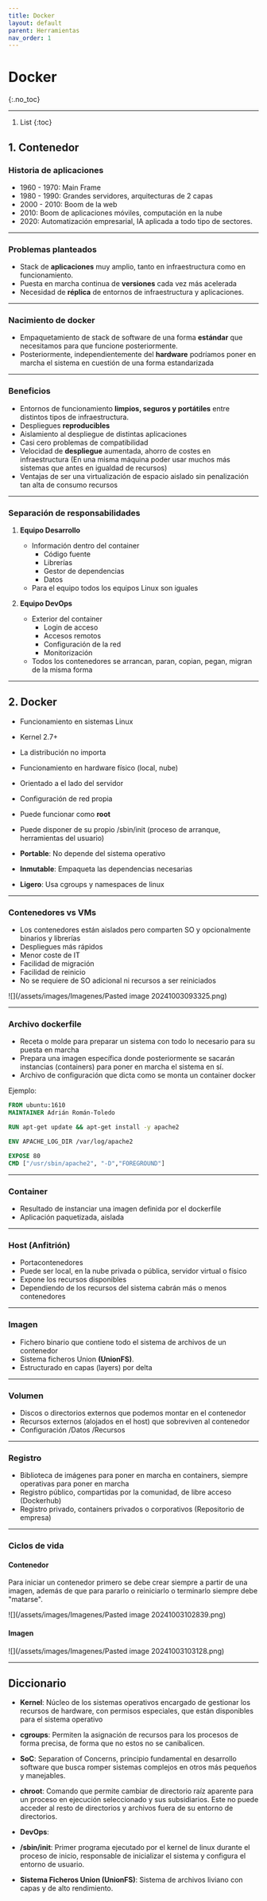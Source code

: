 ```yaml
---
title: Docker
layout: default
parent: Herramientas
nav_order: 1
---
```


# Docker
{:.no_toc}

---

1. List
{:toc}


## 1. Contenedor

### Historia de aplicaciones

- 1960 - 1970: Main Frame
- 1980 - 1990: Grandes servidores, arquitecturas de 2 capas
- 2000 - 2010: Boom de la web
- 2010: Boom de aplicaciones móviles, computación en la nube
- 2020: Automatización empresarial, IA aplicada a todo tipo de sectores. 

---
### Problemas planteados

- Stack de **aplicaciones** muy amplio, tanto en infraestructura como en funcionamiento.
- Puesta en marcha continua de **versiones** cada vez más acelerada
- Necesidad de **réplica** de entornos de infraestructura y aplicaciones.

---
### Nacimiento de docker

- Empaquetamiento de stack de software de una forma **estándar** que necesitamos para que funcione posteriormente.
- Posteriormente, independientemente del **hardware** podríamos poner en marcha el sistema en cuestión de una forma estandarizada

---
### Beneficios

- Entornos de funcionamiento **limpios, seguros y portátiles** entre distintos tipos de infraestructura.
- Despliegues **reproducibles** 
- Aislamiento al despliegue de distintas aplicaciones
- Casi cero problemas de compatibilidad
- Velocidad de **despliegue** aumentada, ahorro de costes en infraestructura (En una misma máquina poder usar muchos más sistemas que antes en igualdad de recursos)
- Ventajas de ser una virtualización de espacio aislado sin penalización tan alta de consumo recursos

---
### Separación de responsabilidades 

1. **Equipo Desarrollo**
	- Información dentro del container
		- Código fuente 
		- Librerías
		- Gestor de dependencias
		- Datos
	- Para el equipo todos los equipos Linux son iguales

2. **Equipo DevOps**
	- Exterior del container
		- Login de acceso
		- Accesos remotos
		- Configuración de la red
		- Monitorización
	- Todos los contenedores se arrancan, paran, copian, pegan, migran de la misma forma

---

## 2. Docker

- Funcionamiento en sistemas Linux
- Kernel 2.7+
- La distribución no importa
- Funcionamiento en hardware físico (local, nube)
- Orientado a el lado del servidor
- Configuración de red propia
- Puede funcionar como **root**
- Puede disponer de su propio /sbin/init (proceso de arranque, herramientas del usuario)

- **Portable**: No depende del sistema operativo
- **Inmutable**: Empaqueta las dependencias necesarias
- **Ligero**: Usa cgroups y namespaces de linux

---

### Contenedores vs VMs

- Los contenedores están aislados pero comparten SO y opcionalmente binarios y librerías
- Despliegues más rápidos
- Menor coste de IT
- Facilidad de migración
- Facilidad de reinicio
- No se requiere de SO adicional ni recursos a ser reiniciados

![](/assets/images/Imagenes/Pasted image 20241003093325.png)

---

### Archivo dockerfile

- Receta o molde para preparar un sistema con todo lo necesario para su puesta en marcha
- Prepara una imagen específica donde posteriormente se sacarán instancias (containers) para poner en marcha el sistema en sí.
- Archivo de configuración que dicta como se monta un container docker

Ejemplo:

```dockerfile
FROM ubuntu:1610
MAINTAINER Adrián Román-Toledo

RUN apt-get update && apt-get install -y apache2

ENV APACHE_LOG_DIR /var/log/apache2

EXPOSE 80
CMD ["/usr/sbin/apache2", "-D","FOREGROUND"]
```

---

### Container

- Resultado de instanciar una imagen definida por el dockerfile
- Aplicación paquetizada, aislada

---

### Host (Anfitrión)

- Portacontenedores
- Puede ser local, en la nube privada o pública, servidor virtual o físico
- Expone los recursos disponibles
- Dependiendo de los recursos del sistema cabrán más o menos contenedores

---

### Imagen

- Fichero binario que contiene todo el sistema de archivos de un contenedor
- Sistema ficheros Union **(UnionFS)**.
- Estructurado en capas (layers) por delta

---

### Volumen

- Discos o directorios externos que podemos montar en el contenedor
- Recursos externos (alojados en el host) que sobreviven al contenedor
- Configuración /Datos /Recursos

---

### Registro

- Biblioteca de imágenes para poner en marcha en containers, siempre operativas para poner en marcha
- Registro público, compartidas por la comunidad, de libre acceso (Dockerhub)
- Registro privado, containers privados o corporativos (Repositorio de empresa)

---

### Ciclos de vida

#### Contenedor

Para iniciar un contenedor primero se debe crear siempre a partir de una imagen, además de que para pararlo o reiniciarlo o terminarlo siempre debe "matarse". 

![](/assets/images/Imagenes/Pasted image 20241003102839.png)

#### Imagen

![](/assets/images/Imagenes/Pasted image 20241003103128.png)



---
## Diccionario

- **Kernel**: Núcleo de los sistemas operativos encargado de gestionar los recursos de hardware, con permisos especiales, que están disponibles para el sistema operativo

- **cgroups**: Permiten la asignación de recursos para los procesos de forma precisa, de forma que no estos no se canibalicen.

- **SoC**: Separation of Concerns, principio fundamental en desarrollo software que busca romper sistemas complejos en otros más pequeños y manejables.

- **chroot**: Comando que permite cambiar de directorio raíz aparente para un proceso en ejecución seleccionado y sus subsidiarios. Este no puede acceder al resto de directorios y archivos fuera de su entorno de directorios.

- **DevOps**:

- **/sbin/init**: Primer programa ejecutado por el kernel de linux durante el proceso de inicio, responsable de inicializar el sistema y configura el entorno de usuario.

- **Sistema Ficheros Union (UnionFS)**: Sistema de archivos liviano con capas y de alto rendimiento.